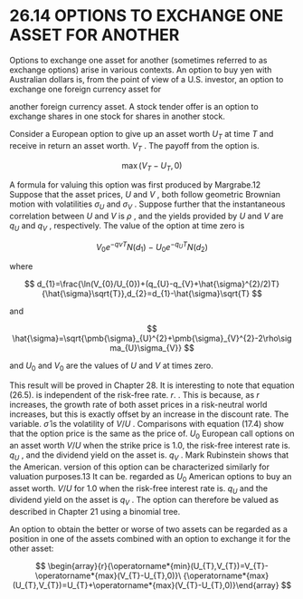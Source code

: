 # 26.14 OPTIONS TO EXCHANGE ONE ASSET FOR ANOTHER  

Options to exchange one asset for another (sometimes referred to as exchange options) arise in various contexts. An option to buy yen with Australian dollars is, from the point of view of a U.S. investor, an option to exchange one foreign currency asset for  

another foreign currency asset. A stock tender offer is an option to exchange shares in one stock for shares in another stock.  

Consider a European option to give up an asset worth $U_{T}$ at time $T$ and receive in return an asset worth. $V_{T}$ . The payoff from the option is.  

$$
\operatorname*{max}(V_{T}-U_{T},0)
$$  

A formula for valuing this option was first produced by Margrabe.12 Suppose that the asset prices, $U$ and $V$ , both follow geometric Brownian motion with volatilities $\sigma_{U}$ and $\sigma_{V}$ . Suppose further that the instantaneous correlation between $U$ and $V$ is $\rho$ , and the yields provided by $U$ and $V$ are $q_{U}$ and $q_{V}$ , respectively. The value of the option at time zero is  

$$
V_{0}e^{-q\nu T}N(d_{1})\:-\:U_{0}e^{-q_{U}T}N(d_{2})
$$  

where  

$$
d_{1}=\frac{\ln(V_{0}/U_{0})+(q_{U}-q_{V}+\hat{\sigma}^{2}/2)T}{\hat{\sigma}\sqrt{T}},d_{2}=d_{1}-\hat{\sigma}\sqrt{T}
$$  

and  

$$
\hat{\sigma}=\sqrt{\pmb{\sigma}_{U}^{2}+\pmb{\sigma}_{V}^{2}-2\rho\sigma_{U}\sigma_{V}}
$$  

and $U_{0}$ and $V_{0}$ are the values of $U$ and $V$ at times zero.  

This result will be proved in Chapter 28. It is interesting to note that equation (26.5). is independent of the risk-free rate. $r.$ . This is because, as $r$ increases, the growth rate of both asset prices in a risk-neutral world increases, but this is exactly offset by an increase in the discount rate. The variable. $\hat{\sigma}$ is the volatility of $V/U$ . Comparisons with equation (17.4) show that the option price is the same as the price of. $U_{0}$ European call options on an asset worth $V/U$ when the strike price is 1.0, the risk-free interest rate is. $q_{U}$ , and the dividend yield on the asset is. $q_{V}$ . Mark Rubinstein shows that the American. version of this option can be characterized similarly for valuation purposes.13 It can be. regarded as $U_{0}$ American options to buy an asset worth. $V/U$ for 1.0 when the risk-free interest rate is. $q_{U}$ and the dividend yield on the asset is $q_{V}$ . The option can therefore be valued as described in Chapter 21 using a binomial tree.  

An option to obtain the better or worse of two assets can be regarded as a position in one of the assets combined with an option to exchange it for the other asset:  

$$
\begin{array}{r}{\operatorname*{min}(U_{T},V_{T})=V_{T}-\operatorname*{max}(V_{T}-U_{T},0)}\ {\operatorname*{max}(U_{T},V_{T})=U_{T}+\operatorname*{max}(V_{T}-U_{T},0)}\end{array}
$$  
